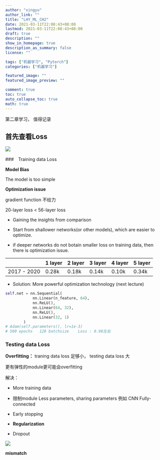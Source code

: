 ```yaml
---
author: "xingyu"
author_link: ""
title: "LHY_ML_CH2"
date: 2021-03-11T22:08:43+08:00
lastmod: 2021-03-11T22:08:43+08:00
draft: true
description: ""
show_in_homepage: true
description_as_summary: false
license: ""

tags: ["机器学习", "Pytorch"]
categories: ["机器学习"]

featured_image: ""
featured_image_preview: ""

comment: true
toc: true
auto_collapse_toc: true
math: true
---
```


第二章学习， 值得记录

<!--more-->

## 首先查看Loss

![](https://blog-1254266736.cos.ap-nanjing.myqcloud.com/img/20210312222314.png)

###　Training data Loss

**Model Bias**

The model is too simple

**Optimization issue**

gradient function 不给力

20-layer loss   <   56-layer loss   

* Gaining the insights from comparison

* Start from shallower networks(or other models), which are easier to optimize.

* if deeper networks do not botain smaller loss on training data, then there is optimization issue.

  

|             | 1 layer | 2 layer | 3 layer | 4 layer | 5 layer |
| ----------- | ------- | ------- | ------- | ------- | ------- |
| 2017 - 2020 | 0.28k   | 0.18k   | 0.14k   | 0.10k   | 0.34k   |

* Solution: More powerful optimization technology (next lecture)

```python
self.net = nn.Sequential(
            nn.Linear(n_feature, 64),
            nn.ReLU(),
            nn.Linear(64, 32),
            nn.ReLU(),
            nn.Linear(32, 1)
        )
# Adam(self.parameters(), lr=1e-3)
# 500 epochs   128 batchsize    Loss : 0.98左右
```

### Testing data Loss

**Overfitting：** traning data loss 足够小，  testing data loss  大

更有弹性的module更可能会overfitting

解决： 

* More training data

* 限制module  Less parameters, sharing parameters  例如  CNN  Fully-connected
* Early stopping
* **Regularization**
* Dropout

![](https://blog-1254266736.cos.ap-nanjing.myqcloud.com/img/20210312223824.png)

**mismatch**